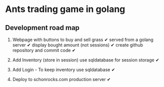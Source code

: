# Ants trading game in golang

## Development road map

1. Webpage with buttons to buy and sell grass ✔
    served from a golang server ✔
    display bought amount (not sessions) ✔
    create github repository and commit code ✔

2. Add Inventory (store in session)
    use sqldatabase for session storage ✔

3. Add Login - To keep inventory
    use sqldatabase ✔

4. Deploy to schonrocks.com production server ✔
